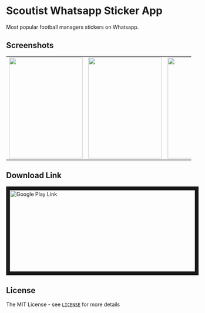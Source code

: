 # Scoutist Whatsapp Sticker App
Most popular football managers stickers on Whatsapp.

## Screenshots

<table>
  <tr>
    <td>
      <img src="https://lh3.googleusercontent.com/mYOhCbXph0PCOkBK_veybHdVE-vyMRf36hbZIze1Zfjz2nrTa6iKkJAhK1_jRJKMkcjl=w1517-h667-rw" width="200" height="275" />
    </td>
    <td>
      <img src="https://lh3.googleusercontent.com/9V5otnmZP8tHlnLoaxzeBMnN_DqwMJjPi9mtrsgCFgmeVi4M6_PY3Scdqi09rM3Elt8=w1517-h667-rw" width="200" height="275" />
    </td>
    <td>
      <img src="https://lh3.googleusercontent.com/40OPPImqtsH9sOJcRVGpe087qUibJlEPSQQsiZGQhJwV7twrqG1OQj_wWjNTVjVimw=w1517-h667-rw" width="200" height="275" />
    </td>
  </tr>
</table>

## Download Link

<a href="https://play.google.com/store/apps/details?id=com.scoutist.sticker" target="_blank"><img src="http://newworlddistro.com/wp-content/uploads/2013/11/google-play-logo.png" 
alt="Google Play Link" width="575" height="222" border="10" /></a>


## License
The MIT License - see [`LICENSE`](LICENSE) for more details
